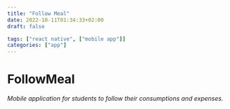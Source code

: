 ```yaml
---
title: "Follow Meal"
date: 2022-10-11T01:34:33+02:00
draft: false

tags: ["react native", ["mobile app"]]
categories: ["app"]
---
```


# FollowMeal
<i>Mobile application for students to follow their consumptions and expenses.</i>



